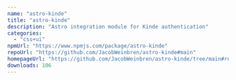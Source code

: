 ```yaml
---
name: "astro-kinde"
title: "astro-kinde"
description: "Astro integration module for Kinde authentication"
categories:
  - "css+ui"
npmUrl: "https://www.npmjs.com/package/astro-kinde"
repoUrl: "https://github.com/JacobWeinbren/astro-kinde#main"
homepageUrl: "https://github.com/JacobWeinbren/astro-kinde/tree/main#readme"
downloads: 106
---
```

